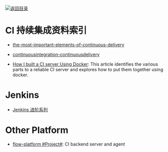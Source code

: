 [![返回目录](https://parg.co/UGo)](https://parg.co/b4z) 


# CI 持续集成资料索引

* [the-most-important-elements-of-continuous-delivery](https://dzone.com/articles/the-most-important-elements-of-continuous-delivery)

* [continuousintegration-continuousdelivery](http://blog.nwcadence.com/continuousintegration-continuousdelivery/)

- [How I built a CI server Using Docker](https://codeburst.io/sicuro-ci-2f40ba138233): This article identifies the various parts to a reliable CI server and explores how to put them together using docker.

# Jenkins

* [Jenkins 进阶系列](http://blog.csdn.net/wangmuming/article/category/2167947)

# Other Platform

* [flow-platform #Project#](https://github.com/FlowCI/flow-platform): CI backend server and agent
